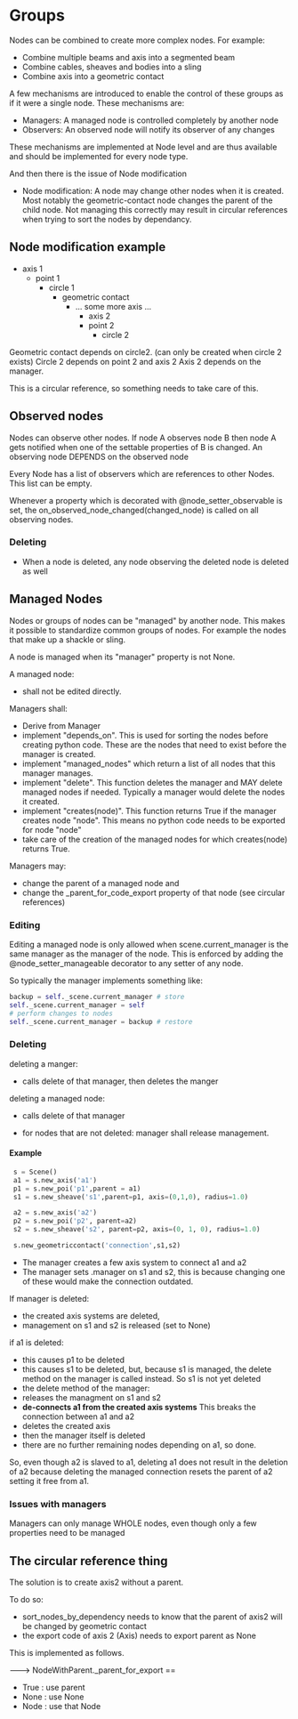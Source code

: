 # Groups

Nodes can be combined to create more complex nodes. For example:

- Combine multiple beams and axis into a segmented beam
- Combine cables, sheaves and bodies into a sling
- Combine axis into a geometric contact

A few mechanisms are introduced to enable the control of these groups as if it were a single node.
These mechanisms are:

- Managers: A managed node is controlled completely by another node
- Observers: An observed node will notify its observer of any changes

These mechanisms are implemented at Node level and are thus available and should be implemented for every node type.

And then there is the issue of Node modification

- Node modification: A node may change other nodes when it is created. Most notably the geometric-contact node changes the parent of the child node. Not managing this correctly may result in circular references when trying to sort the nodes by dependancy. 


## Node modification example

 
- axis 1
    - point 1
        - circle 1
            - geometric contact
                - ... some more axis ...
                  -  axis 2
                    - point 2
                        - circle 2
                        
Geometric contact depends on circle2. (can only be created when circle 2 exists)
Circle 2 depends on point 2 and axis 2
Axis 2 depends on the manager.

This is a circular reference, so something needs to take care of this. 



## Observed nodes

Nodes can observe other nodes. If node A observes node B then node A gets notified when one of the settable properties of B is changed.
An observing node DEPENDS on the observed node

Every Node has a list of observers which are references to other Nodes. This list can be empty.

Whenever a property which is decorated with @node_setter_observable is set, the on_observed_node_changed(changed_node) is called on all observing nodes.

### Deleting

- When a node is deleted, any node observing the deleted node is deleted as well


## Managed Nodes

Nodes or groups of nodes can be "managed" by another node. This makes it possible to standardize common groups of nodes. For example the nodes that make up a shackle or sling.

A node is managed when its "manager" property is not None.

A managed node:

- shall not be edited directly.


Managers shall:

- Derive from Manager
- implement "depends_on". This is used for sorting the nodes before creating python code. These are the nodes that need to exist before the manager is created.
- implement "managed_nodes" which return a list of all nodes that this manager manages.
- implement "delete". This function deletes the manager and MAY delete managed nodes if needed. Typically a manager would delete the nodes it created.
- implement "creates(node)". This function returns True if the manager creates node "node". This means no python code needs to be exported for node "node"
- take care of the creation of the managed nodes for which creates(node) returns True.

Managers may:

- change the parent of a managed node and
- change the _parent_for_code_export property of that node (see circular references)


### Editing

Editing a managed node is only allowed when scene.current_manager is the same manager as the manager of the node.
This is enforced by adding the @node_setter_manageable decorator to any setter of any node.

So typically the manager implements something like:

```python
backup = self._scene.current_manager # store
self._scene.current_manager = self
# perform changes to nodes
self._scene.current_manager = backup # restore
```

### Deleting

deleting a manger:
- calls delete of that manager, then deletes the manger

deleting a managed node:
- calls delete of that manager

- for nodes that are not deleted: manager shall release management.

#### Example

```python
 s = Scene()
 a1 = s.new_axis('a1')
 p1 = s.new_poi('p1',parent = a1)
 s1 = s.new_sheave('s1',parent=p1, axis=(0,1,0), radius=1.0)

 a2 = s.new_axis('a2')
 p2 = s.new_poi('p2', parent=a2)
 s2 = s.new_sheave('s2', parent=p2, axis=(0, 1, 0), radius=1.0)

 s.new_geometriccontact('connection',s1,s2)
```

- The manager creates a few axis system to connect a1 and a2
- The manager sets .manager on s1 and s2, this is because changing one of these would make the connection outdated.

If manager is deleted:
- the created axis systems are deleted,
- management on s1 and s2 is released (set to None)

if a1 is deleted:

- this causes p1 to be deleted
- this causes s1 to be deleted, but, because s1 is managed, the delete method on the manager is called instead. So s1 is not yet deleted
- the delete method of the manager:
- releases the managment on s1 and s2
- **de-connects a1 from the created axis systems** This breaks the connection between a1 and a2
- deletes the created axis
- then the manager itself is deleted
- there are no further remaining nodes depending on a1, so done.

So, even though a2 is slaved to a1, deleting a1 does not result in the deletion of a2 because deleting the managed connection resets the parent of a2 setting it free from a1.

### Issues with managers

Managers can only manage WHOLE nodes, even though only a few properties need to be managed

## The circular reference thing

The solution is to create axis2 without a parent.

To do so:

- sort_nodes_by_dependency needs to know that the parent of axis2 will be changed by geometric contact
- the export code of axis 2 (Axis) needs to export parent as None

This is implemented as follows. 

---> NodeWithParent._parent_for_export ==
- True : use parent
- None : use None
- Node : use that Node